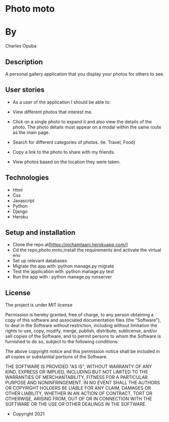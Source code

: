 # Photo moto

# By
Charles Opuba

## Description
A personal gallery application that you display your photos for others to see.

## User stories
- As a user of the application I should be able to:

- View different photos that interest me.
- Click on a single photo to expand it and also view the details of the photo. The photo details must appear on a modal within the same route as the main page.
- Search for different categories of photos. (ie. Travel, Food)
- Copy a link to the photo to share with my friends.
- View photos based on the location they were taken.

## Technologies
- Html
- Css
- Javascript
- Python
- Django
- Heroku

## Setup and installation
- Clone the repo at[https://pichamtaani.herokuapp.com/]
- Cd the repo,photo moto,install the requirements and activate the virtual env
- Set up relevant databases
- Migrate the app with :python manage.py migrate 
- Test the application with :python manage.py test 
- Run the app with : python manage.py runserver 

## License
The project is under MIT license

Permission is hereby granted, free of charge, to any person obtaining a copy of this software and associated documentation files (the "Software"), to deal in the Software without restriction, including without limitation the rights to use, copy, modify, merge, publish, distribute, sublicense, and/or sell copies of the Software, and to permit persons to whom the Software is furnished to do so, subject to the following conditions:

The above copyright notice and this permission notice shall be included in all copies or substantial portions of the Software.

THE SOFTWARE IS PROVIDED "AS IS", WITHOUT WARRANTY OF ANY KIND, EXPRESS OR IMPLIED, INCLUDING BUT NOT LIMITED TO THE WARRANTIES OF MERCHANTABILITY, FITNESS FOR A PARTICULAR PURPOSE AND NONINFRINGEMENT. IN NO EVENT SHALL THE AUTHORS OR COPYRIGHT HOLDERS BE LIABLE FOR ANY CLAIM, DAMAGES OR OTHER LIABILITY, WHETHER IN AN ACTION OF CONTRACT, TORT OR OTHERWISE, ARISING FROM, OUT OF OR IN CONNECTION WITH THE SOFTWARE OR THE USE OR OTHER DEALINGS IN THE SOFTWARE.


- Copyright 2021